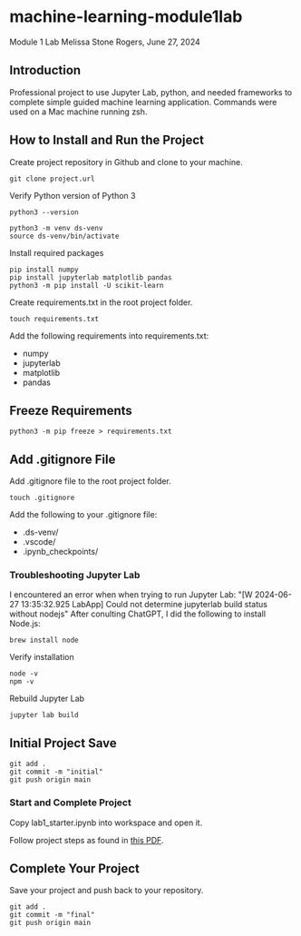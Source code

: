 # machine-learning-module1lab
Module 1 Lab
Melissa Stone Rogers, June 27, 2024

## Introduction
Professional project to use Jupyter Lab, python, and needed frameworks to complete simple guided machine learning application.
Commands were used on a Mac machine running zsh.  

## How to Install and Run the Project
Create project repository in Github and clone to your machine.

```
git clone project.url
```
Verify Python version of Python 3
```
python3 --version

```
```
python3 -m venv ds-venv
source ds-venv/bin/activate
```
Install required packages 
```
pip install numpy
pip install jupyterlab matplotlib pandas
python3 -m pip install -U scikit-learn
```

Create requirements.txt in the root project folder. 
```
touch requirements.txt
```
Add the following requirements into requirements.txt:
- numpy
- jupyterlab 
- matplotlib 
- pandas

## Freeze Requirements

```
python3 -m pip freeze > requirements.txt
```

## Add .gitignore File
Add .gitignore file to the root project folder. 
```
touch .gitignore
```
Add the following to your .gitignore file: 
- .ds-venv/
- .vscode/
- .ipynb_checkpoints/

### Troubleshooting Jupyter Lab
I encountered an error when when trying to run Jupyter Lab: "[W 2024-06-27 13:35:32.925 LabApp] Could not determine jupyterlab build status without nodejs" After conulting ChatGPT, I did the following to install Node.js: 
```
brew install node
```

Verify installation
```
node -v
npm -v
```

Rebuild Jupyter Lab
```
jupyter lab build
```

## Initial Project Save
```
git add .
git commit -m "initial"                         
git push origin main
```
### Start and Complete Project 
Copy lab1_starter.ipynb into workspace and open it. 

Follow project steps as found in [this PDF](https://github.com/meldstonerogers/machine-learning-module1lab/blob/main/Lab%20W1%20scikit.pdf).


## Complete Your Project
Save your project and push back to your repository. 
```
git add .
git commit -m "final"                         
git push origin main
